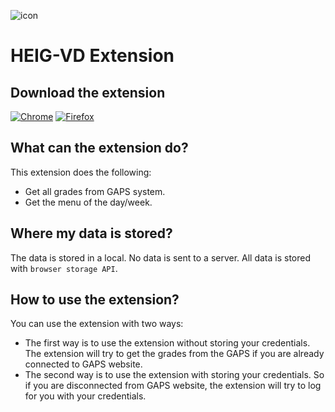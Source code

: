 ![icon](https://user-images.githubusercontent.com/6887819/171869997-3c4e96df-a734-456d-b4d1-771aab90064a.png)

# HEIG-VD Extension

## Download the extension

[![Chrome](https://img.shields.io/badge/Firefox_Browser-FF7139?style=for-the-badge&logo=Firefox-Browser&logoColor=white)](https://addons.mozilla.org/fr/firefox/addon/heig-vd-extension/)
[![Firefox](https://img.shields.io/badge/Google_chrome-4285F4?style=for-the-badge&logo=Google-chrome&logoColor=white)](https://chrome.google.com/webstore/detail/heig-vd-extension/jomjkahkhblnklhchbifebejlgndmplf)

## What can the extension do?

This extension does the following:

- Get all grades from GAPS system.
- Get the menu of the day/week.

## Where my data is stored?

The data is stored in a local. No data is sent to a server.
All data is stored with ``browser storage API``.

## How to use the extension?

You can use the extension with two ways:

- The first way is to use the extension without storing your credentials.
  The extension will try to get the grades from the GAPS if you are already connected to GAPS website.
- The second way is to use the extension with storing your credentials. So if you are disconnected from GAPS website,
  the extension will try to log for you with your credentials.
